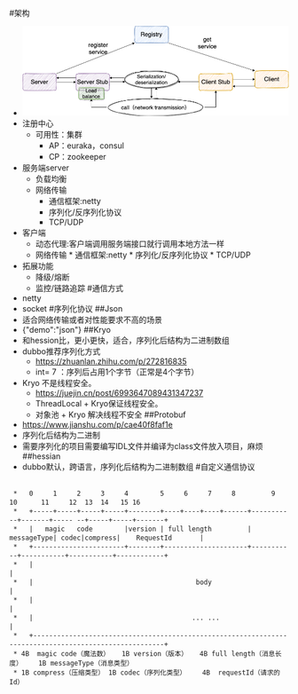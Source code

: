 #架构
* ![](img/rpc.png)
* 注册中心
    * 可用性：集群
        * AP：euraka，consul
        * CP：zookeeper   
* 服务端server
   * 负载均衡
   * 网络传输
        * 通信框架:netty
        * 序列化/反序列化协议
        * TCP/UDP
* 客户端
  * 动态代理:客户端调用服务端接口就行调用本地方法一样
  * 网络传输
        * 通信框架:netty
        * 序列化/反序列化协议
        * TCP/UDP
* 拓展功能
    * 降级/熔断
    * 监控/链路追踪
#通信方式
* netty
* socket
#序列化协议
##Json
* 适合网络传输或者对性能要求不高的场景
* {"demo":"json"}
##Kryo 
* 和hession比，更小更快，适合，序列化后结构为二进制数组
* dubbo推荐序列化方式
    * https://zhuanlan.zhihu.com/p/272816835
    * int= 7 ：序列后占用1个字节（正常是4个字节） 
* Kryo 不是线程安全。
    * https://juejin.cn/post/6993647089431347237
    * ThreadLocal + Kryo保证线程安全。 
    * 对象池 + Kryo 解决线程不安全
##Protobuf
* https://www.jianshu.com/p/cae40f8faf1e
* 序列化后结构为二进制
* 需要序列化的项目需要编写IDL文件并编译为class文件放入项目，麻烦
##hessian
* dubbo默认，跨语言，序列化后结构为二进制数组
#自定义通信协议
````

 *   0     1     2     3     4        5     6     7     8         9          10      11     12  13  14   15 16
 *   +-----+-----+-----+-----+--------+----+----+----+------+-----------+-------+----- --+-----+-----+-------+
 *   |   magic   code        |version | full length         | messageType| codec|compress|    RequestId       |
 *   +-----------------------+--------+---------------------+-----------+-----------+-----------+------------+
 *   |                                                                                                       |
 *   |                                         body                                                          |
 *   |                                                                                                       |
 *   |                                        ... ...                                                        |
 *   +-------------------------------------------------------------------------------------------------------+
 * 4B  magic code（魔法数）   1B version（版本）   4B full length（消息长度）    1B messageType（消息类型）
 * 1B compress（压缩类型） 1B codec（序列化类型）    4B  requestId（请求的Id）
````





